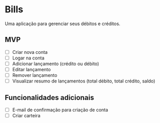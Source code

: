 # Bills

Uma aplicação para gerenciar seus débitos e créditos.

## MVP

- [ ] Criar nova conta
- [ ] Logar na conta
- [ ] Adicionar lançamento (crédito ou débito)
- [ ] Editar lançamento
- [ ] Remover lançamento
- [ ] Visualizar resumo de lançamentos (total débito, total crédito, saldo)

## Funcionalidades adicionais

- [ ] E-mail de confirmação para criação de conta
- [ ] Criar carteira
